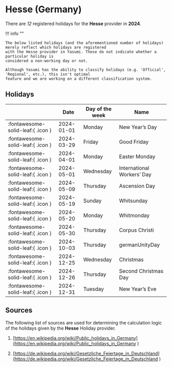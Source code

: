 # Hesse (Germany)

There are _12_ registered holidays for the **Hesse** provider in **2024**.

!!! info ""

    The below listed holidays (and the aforementioned number of holidays) merely reflect which holidays are registered
    with the Hesse provider in Yasumi. These do not indicate whether a particular holiday is
    considered a non-working day or not.

    Although Yasumi has the ability to classify holidays (e.g. 'Official', 'Regional', etc.), this isn't optimal
    feature and we are working on a different classification system.

## Holidays

|     | Date | Day of the week | Name |
| --- | ---- | --------------- | ---- |
| :fontawesome-solid-leaf:{ .icon } | 2024-01-01 | Monday | New Year’s Day |
| :fontawesome-solid-leaf:{ .icon } | 2024-03-29 | Friday | Good Friday |
| :fontawesome-solid-leaf:{ .icon } | 2024-04-01 | Monday | Easter Monday |
| :fontawesome-solid-leaf:{ .icon } | 2024-05-01 | Wednesday | International Workers’ Day |
| :fontawesome-solid-leaf:{ .icon } | 2024-05-09 | Thursday | Ascension Day |
| :fontawesome-solid-leaf:{ .icon } | 2024-05-19 | Sunday | Whitsunday |
| :fontawesome-solid-leaf:{ .icon } | 2024-05-20 | Monday | Whitmonday |
| :fontawesome-solid-leaf:{ .icon } | 2024-05-30 | Thursday | Corpus Christi |
| :fontawesome-solid-leaf:{ .icon } | 2024-10-03 | Thursday | germanUnityDay |
| :fontawesome-solid-leaf:{ .icon } | 2024-12-25 | Wednesday | Christmas |
| :fontawesome-solid-leaf:{ .icon } | 2024-12-26 | Thursday | Second Christmas Day |
| :fontawesome-solid-leaf:{ .icon } | 2024-12-31 | Tuesday | New Year’s Eve |

## Sources

The following list of sources are used for determining the calculation logic of
the holidays given by the **Hesse** Holiday provider.


1. [https://en.wikipedia.org/wiki/Public_holidays_in_Germany](https://en.wikipedia.org/wiki/Public_holidays_in_Germany )
   
1. [https://de.wikipedia.org/wiki/Gesetzliche_Feiertage_in_Deutschland](https://de.wikipedia.org/wiki/Gesetzliche_Feiertage_in_Deutschland )
   